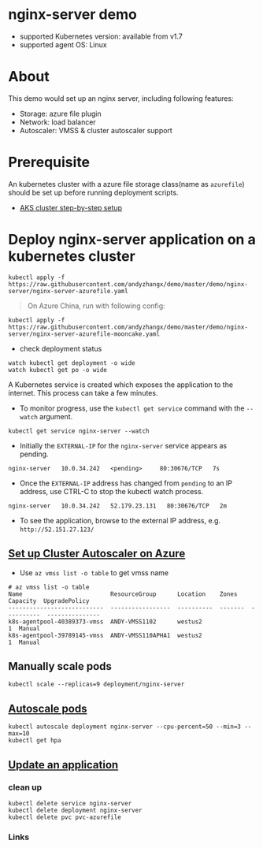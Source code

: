 # nginx-server demo
 - supported Kubernetes version: available from v1.7
 - supported agent OS: Linux 

# About
This demo would set up an nginx server, including following features:
 - Storage: azure file plugin
 - Network: load balancer
 - Autoscaler: VMSS & cluster autoscaler support

# Prerequisite
An kubernetes cluster with a azure file storage class(name as `azurefile`) should be set up before running deployment scripts.
 - [AKS cluster step-by-step setup](https://docs.microsoft.com/en-us/azure/aks/kubernetes-walkthrough)

# Deploy nginx-server application on a kubernetes cluster
```
kubectl apply -f https://raw.githubusercontent.com/andyzhangx/demo/master/demo/nginx-server/nginx-server-azurefile.yaml
```
> On Azure China, run with following config:
```
kubectl apply -f https://raw.githubusercontent.com/andyzhangx/demo/master/demo/nginx-server/nginx-server-azurefile-mooncake.yaml
```

 - check deployment status
```
watch kubectl get deployment -o wide
watch kubectl get po -o wide
```

A Kubernetes service is created which exposes the application to the internet. This process can take a few minutes.
 - To monitor progress, use the `kubectl get service` command with the `--watch` argument.
```
kubectl get service nginx-server --watch
```
 - Initially the `EXTERNAL-IP` for the `nginx-server` service appears as pending.
```
nginx-server   10.0.34.242   <pending>     80:30676/TCP   7s
```

 - Once the `EXTERNAL-IP` address has changed from `pending` to an IP address, use CTRL-C to stop the kubectl watch process.
```
nginx-server   10.0.34.242   52.179.23.131   80:30676/TCP   2m
```

 - To see the application, browse to the external IP address, e.g. `http://52.151.27.123/`

## [Set up Cluster Autoscaler on Azure](https://github.com/kubernetes/autoscaler/tree/master/cluster-autoscaler/cloudprovider/azure)
 - Use `az vmss list -o table` to get vmss name
```
# az vmss list -o table
Name                         ResourceGroup      Location    Zones      Capacity  UpgradePolicy
---------------------------  -----------------  ----------  -------  ----------  ---------------
k8s-agentpool-40389373-vmss  ANDY-VMSS1102      westus2                       1  Manual
k8s-agentpool-39789145-vmss  ANDY-VMSS110APHA1  westus2                       1  Manual

```

## Manually scale pods
```
kubectl scale --replicas=9 deployment/nginx-server
```

## [Autoscale pods](https://docs.microsoft.com/en-us/azure/aks/tutorial-kubernetes-scale#autoscale-pods)
```
kubectl autoscale deployment nginx-server --cpu-percent=50 --min=3 --max=10
kubectl get hpa
```

## [Update an application](https://docs.microsoft.com/en-us/azure/aks/tutorial-kubernetes-app-update)

### clean up
```
kubectl delete service nginx-server
kubectl delete deployment nginx-server
kubectl delete pvc pvc-azurefile
```

### Links


